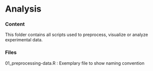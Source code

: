 # Analysis
### Content
This folder contains all scripts used to preprocess, visualize or analyze experimental data.
### Files
01_preprocessing-data.R   : Exemplary file to show naming convention
